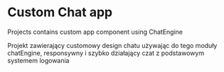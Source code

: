 # Custom Chat app

Projects contains custom app component using ChatEngine

Projekt zawierający customowy design chatu używając do tego moduły chatEngine, responsywny i szybko działający czat z podstawowym systemem logowania
